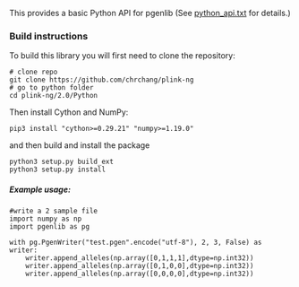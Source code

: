 This provides a basic Python API for pgenlib  (See [python_api.txt](python_api.txt) for details.)


### Build instructions
To build this library you will first need to clone the repository:

```
# clone repo
git clone https://github.com/chrchang/plink-ng
# go to python folder
cd plink-ng/2.0/Python 
```


Then install Cython and NumPy:
```
pip3 install "cython>=0.29.21" "numpy>=1.19.0"
```

and then build and install the package
```
python3 setup.py build_ext
python3 setup.py install
```


##### Example usage:
```
#write a 2 sample file
import numpy as np
import pgenlib as pg

with pg.PgenWriter("test.pgen".encode("utf-8"), 2, 3, False) as writer:
	writer.append_alleles(np.array([0,1,1,1],dtype=np.int32))
	writer.append_alleles(np.array([0,1,0,0],dtype=np.int32))
	writer.append_alleles(np.array([0,0,0,0],dtype=np.int32))

```
